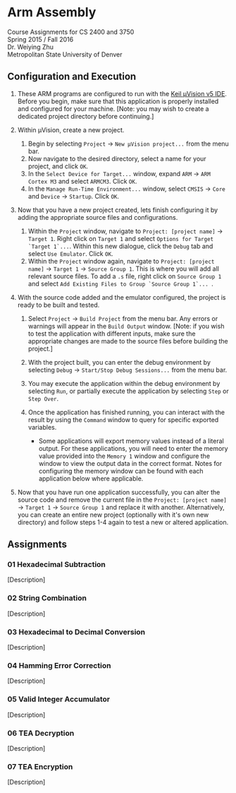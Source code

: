 # Arm Assembly
Course Assignments for CS 2400 and 3750  
Spring 2015 / Fall 2016  
Dr. Weiying Zhu  
Metropolitan State University of Denver  

## Configuration and Execution
1. These ARM programs are configured to run with the [Keil µVision v5 IDE](http://www2.keil.com/mdk5/). Before you begin, make sure that this application is properly installed and configured for your machine. [Note: you may wish to create a dedicated project directory before continuing.]

1. Within µVision, create a new project.

    1. Begin by selecting `Project` -> `New µVision project...` from the menu bar.
    1. Now navigate to the desired directory, select a name for your project, and click `OK`.
    1. In the `Select Device for Target...` window, expand `ARM` -> `ARM Cortex M3` and select `ARMCM3`. Click `OK`.
    1. In the `Manage Run-Time Environment...` window, select `CMSIS` -> `Core` and `Device` -> `Startup`. Click `OK`.

1. Now that you have a new project created, lets finish configuring it by adding the appropriate source files and configurations.

    1. Within the `Project` window, navigate to `Project: [project name]` -> `Target 1`. Right click on `Target 1` and select ``Options for Target `Target 1`...``. Within this new dialogue, click the `Debug` tab and select `Use Emulator`. Click `OK`.
    1. Within the `Project` window again, navigate to `Project: [project name]` -> `Target 1` -> `Source Group 1`. This is where you will add all relevant source files. To add a `.s` file, right click on `Source Group 1` and select ``Add Existing Files to Group `Source Group 1`... ``.

1. With the source code added and the emulator configured, the project is ready to be built and tested.

    1. Select `Project` -> `Build Project` from the menu bar. Any errors or warnings will appear in the `Build Output` window. [Note: if you wish to test the application with different inputs, make sure the appropriate changes are made to the source files before building the project.]

    1. With the project built, you can enter the debug environment by selecting `Debug` -> `Start/Stop Debug Sessions...` from the menu bar.

    1. You may execute the application within the debug environment by selecting `Run`, or partially execute the application by selecting `Step` or `Step Over`.

    1. Once the application has finished running, you can interact with the result by using the `Command` window to query for specific exported variables.

        * Some applications will export memory values instead of a literal output. For these applications, you will need to enter the memory value provided into the `Memory 1` window and configure the window to view the output data in the correct format. Notes for configuring the memory window can be found with each application below where applicable.

1. Now that you have run one application successfully, you can alter the source code and remove the current file in the `Project: [project name]` -> `Target 1` -> `Source Group 1` and replace it with another. Alternatively, you can create an entire new project (optionally with it's own new directory) and follow steps 1-4 again to test a new or altered application.

## Assignments
### 01 Hexadecimal Subtraction
[Description]
### 02 String Combination
[Description]
### 03 Hexadecimal to Decimal Conversion
[Description]
### 04 Hamming Error Correction
[Description]
### 05 Valid Integer Accumulator
[Description]
### 06 TEA Decryption
[Description]
### 07 TEA Encryption
[Description]
